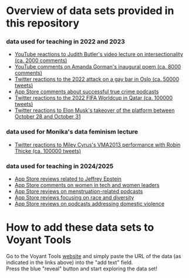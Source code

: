 # Overview of data sets provided in this repository

### data used for teaching in 2022 and 2023

- [YouTube reactions to Judith Butler's video lecture on intersectionality (ca. 2000 comments)](https://github.com/MonikaBarget/distant-reading/tree/main/data/YouTube_JudithButler)
- [YouTube comments on Amanda Gorman's inaugural poem (ca. 8000 comments)](https://github.com/MonikaBarget/distant-reading/tree/main/data/YouTube_AmandaGorman)
- [Twitter reactions to the 2022 attack on a gay bar in Oslo (ca. 50000 tweets)](https://github.com/MonikaBarget/distant-reading/data/Twitter_OsloPride2022)
- [App Store comments about successful true crime podcasts](https://github.com/MonikaBarget/distant-reading/tree/main/data/Data_AppStore_TrueCrime)
- [Twitter reactions to the 2022 FIFA Worldcup in Qatar (ca. 100000 tweets)](https://github.com/MonikaBarget/distant-reading/tree/main/data/Twitter_WorldCupQatar2022)
- [Twitter reactions to Elon Musk's takeover of the platform between October 28 and October 31](https://github.com/MonikaBarget/distant-reading/tree/main/data/Twitter_ElonMusk2022)

### data used for Monika's data feminism lecture
   
- [Twitter reactions to Miley Cyrus's VMA2013 performance with Robin Thicke (ca. 100000 tweets)](https://github.com/MonikaBarget/distant-reading/tree/main/data/Twitter_VMA2013)

### data used for teaching in 2024/2025

- [App Store reviews related to Jeffrey Epstein](https://github.com/MonikaBarget/distant-reading/tree/main/data/Data_AppStore_Epstein)
- [App Store comments on women in tech and women leaders](https://github.com/MonikaBarget/distant-reading/tree/main/data/Data_AppStore_Girlboss)
- [App Store reviews on menstruation-related podcasts](https://github.com/MonikaBarget/distant-reading/tree/main/data/Data_AppStore_Menstruation)
- [App Store reviews focusing on race and diversity](https://github.com/MonikaBarget/distant-reading/tree/main/data/Data_AppStore_Race_Diversity)
- [App Store reviews on podcasts addressing domestic violence](https://github.com/MonikaBarget/distant-reading/tree/main/data/Data_AppleStore_DomesticViolence)

# How to add these data sets to Voyant Tools

Go to the Voyant Tools [website](https://voyant-tools.org/) and simply paste the URL of the data (as indicated in the links above) into the "add text" field.  
Press the blue "reveal" button and start exploring the data set!

